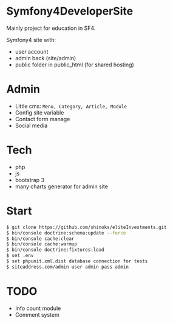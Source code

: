# Symfony4DeveloperSite

Mainly project for education in SF4.

Symfony4 site with:

- user account
- admin back (site/admin)
- public folder in public_html (for shared hosting)

# Admin

- Little cms:
    ``Menu, Category, Article, Module``
- Config site variable
- Contact form manage
- Social media

# Tech

- php
- js
- bootstrap 3
- many charts generator for admin site

# Start

```sh
$ git clone https://github.com/shinoks/eliteInvestments.git
$ bin/console doctrine:schema:update --force
$ bin/console cache:clear
$ bin/console cache:warmup
$ bin/console doctrine:fixtures:load
$ set .env
$ set phpunit.xml.dist database connection for tests
$ siteaddress.com/admin user admin pass admin
```
# TODO
- Info count module
- Comment system
